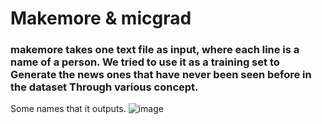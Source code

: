# Makemore & micgrad

### makemore takes one text file as input, where each line is a name of a person. We tried to use it as a training set to Generate the news ones that have never been seen before in the dataset Through various concept.

Some names that it outputs.
![image](https://github.com/user-attachments/assets/0c966a1a-2715-424a-aa40-04d017e4858d)


